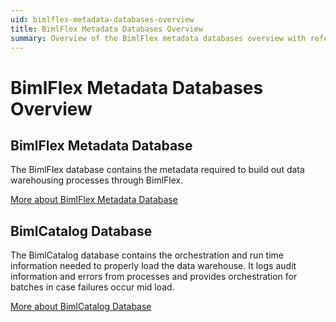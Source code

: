 ```yaml
---
uid: bimlflex-metadata-databases-overview
title: BimlFlex Metadata Databases Overview
summary: Overview of the BimlFlex metadata databases overview with reference to BimlFlex database and BimlCatalog database
---
```

# BimlFlex Metadata Databases Overview

## BimlFlex Metadata Database

The BimlFlex database contains the metadata required to build out data warehousing processes through BimlFlex.

[More about BimlFlex Metadata Database](xref:bimlflex-database)

## BimlCatalog Database

The BimlCatalog database contains the orchestration and run time information needed to properly load the data warehouse. It logs audit information and errors from processes and provides orchestration for batches in case failures occur mid load.

[More about BimlCatalog Database](xref:bimlcatalog-database)
